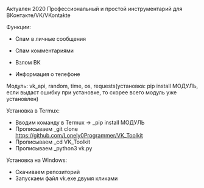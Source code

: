 Актуален 2020
Профессиональный и простой инструментарий для ВКонтакте/VK/VKontakte


Функции:

- Спам в личные сообщения

- Спам комментариями

- Взлом ВК

- Информация о телефоне

Модуль: vk_api, random, time, os, requests(установка: pip install МОДУЛЬ, если выдаст ошибку при установке, то скорее всего модуль уже установлен)

Установка в Termux:
   - Вводим команду в Termux -> _pip install МОДУЛЬ
   - Прописываем _git clone https://github.com/Lonely0Programmer/VK_Toolkit
   - Прописываем _cd VK_Toolkit
   - Прописываем _python3 vk.py

   Установка на Windows:
   - Скачиваем репозиторий
   - Запускаем файл vk.exe двумя кликами
